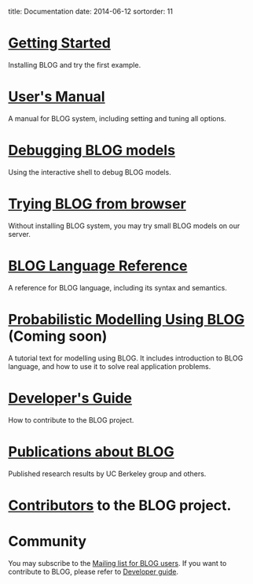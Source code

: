 title: Documentation
date: 2014-06-12 
sortorder: 11

# [Getting Started]({filename}get-start.md)
  Installing BLOG and try the first example. 
<!-- *** Placeholder for installation *** -->

# [User's Manual]({filename}user-manual.md)
  A manual for BLOG system, including setting and tuning all options. 

# [Debugging BLOG models]({filename}debug.md)
  Using the interactive shell to debug BLOG models.

# [Trying BLOG from browser](http://patmos.banatao.berkeley.edu:8080/)
  Without installing BLOG system, you may try small BLOG models on our server.

# [BLOG Language Reference](blog-lang-0.8.pdf) 
  A reference for BLOG language, including its syntax and semantics. 

# [Probabilistic Modelling Using BLOG](xxx) (Coming soon)
  A tutorial text for modelling using BLOG. It includes introduction to BLOG language, and how to use it to solve real application problems. 

# [Developer's Guide]({filename}develop-guide.md)
  How to contribute to the BLOG project. 

# [Publications about BLOG]({filename}publication.md)
  Published research results by UC Berkeley group and others. 

# [Contributors]({filename}contributor.md) to the BLOG project.

# Community
You may subscribe to the [Mailing list for BLOG users](xxx).
If you want to contribute to BLOG, please refer to [Developer guide]({filename}develop-guide.md).

